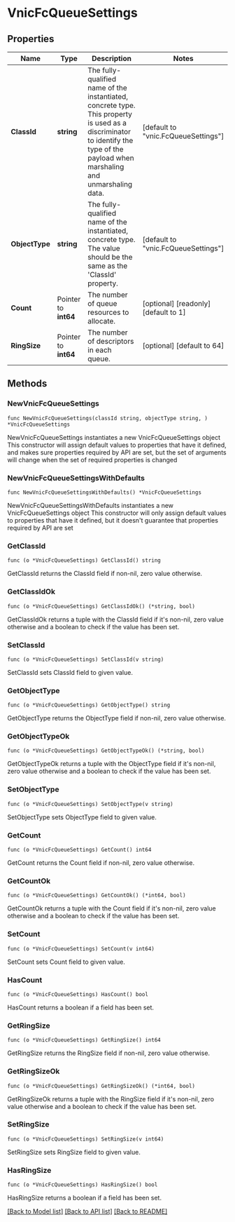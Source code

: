 # VnicFcQueueSettings

## Properties

Name | Type | Description | Notes
------------ | ------------- | ------------- | -------------
**ClassId** | **string** | The fully-qualified name of the instantiated, concrete type. This property is used as a discriminator to identify the type of the payload when marshaling and unmarshaling data. | [default to "vnic.FcQueueSettings"]
**ObjectType** | **string** | The fully-qualified name of the instantiated, concrete type. The value should be the same as the &#39;ClassId&#39; property. | [default to "vnic.FcQueueSettings"]
**Count** | Pointer to **int64** | The number of queue resources to allocate. | [optional] [readonly] [default to 1]
**RingSize** | Pointer to **int64** | The number of descriptors in each queue. | [optional] [default to 64]

## Methods

### NewVnicFcQueueSettings

`func NewVnicFcQueueSettings(classId string, objectType string, ) *VnicFcQueueSettings`

NewVnicFcQueueSettings instantiates a new VnicFcQueueSettings object
This constructor will assign default values to properties that have it defined,
and makes sure properties required by API are set, but the set of arguments
will change when the set of required properties is changed

### NewVnicFcQueueSettingsWithDefaults

`func NewVnicFcQueueSettingsWithDefaults() *VnicFcQueueSettings`

NewVnicFcQueueSettingsWithDefaults instantiates a new VnicFcQueueSettings object
This constructor will only assign default values to properties that have it defined,
but it doesn't guarantee that properties required by API are set

### GetClassId

`func (o *VnicFcQueueSettings) GetClassId() string`

GetClassId returns the ClassId field if non-nil, zero value otherwise.

### GetClassIdOk

`func (o *VnicFcQueueSettings) GetClassIdOk() (*string, bool)`

GetClassIdOk returns a tuple with the ClassId field if it's non-nil, zero value otherwise
and a boolean to check if the value has been set.

### SetClassId

`func (o *VnicFcQueueSettings) SetClassId(v string)`

SetClassId sets ClassId field to given value.


### GetObjectType

`func (o *VnicFcQueueSettings) GetObjectType() string`

GetObjectType returns the ObjectType field if non-nil, zero value otherwise.

### GetObjectTypeOk

`func (o *VnicFcQueueSettings) GetObjectTypeOk() (*string, bool)`

GetObjectTypeOk returns a tuple with the ObjectType field if it's non-nil, zero value otherwise
and a boolean to check if the value has been set.

### SetObjectType

`func (o *VnicFcQueueSettings) SetObjectType(v string)`

SetObjectType sets ObjectType field to given value.


### GetCount

`func (o *VnicFcQueueSettings) GetCount() int64`

GetCount returns the Count field if non-nil, zero value otherwise.

### GetCountOk

`func (o *VnicFcQueueSettings) GetCountOk() (*int64, bool)`

GetCountOk returns a tuple with the Count field if it's non-nil, zero value otherwise
and a boolean to check if the value has been set.

### SetCount

`func (o *VnicFcQueueSettings) SetCount(v int64)`

SetCount sets Count field to given value.

### HasCount

`func (o *VnicFcQueueSettings) HasCount() bool`

HasCount returns a boolean if a field has been set.

### GetRingSize

`func (o *VnicFcQueueSettings) GetRingSize() int64`

GetRingSize returns the RingSize field if non-nil, zero value otherwise.

### GetRingSizeOk

`func (o *VnicFcQueueSettings) GetRingSizeOk() (*int64, bool)`

GetRingSizeOk returns a tuple with the RingSize field if it's non-nil, zero value otherwise
and a boolean to check if the value has been set.

### SetRingSize

`func (o *VnicFcQueueSettings) SetRingSize(v int64)`

SetRingSize sets RingSize field to given value.

### HasRingSize

`func (o *VnicFcQueueSettings) HasRingSize() bool`

HasRingSize returns a boolean if a field has been set.


[[Back to Model list]](../README.md#documentation-for-models) [[Back to API list]](../README.md#documentation-for-api-endpoints) [[Back to README]](../README.md)



